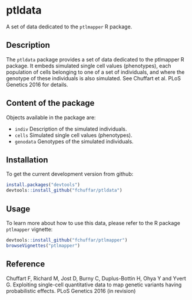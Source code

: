 # ptldata
A set of data dedicated to the `ptlmapper` R package.

## Description

The `ptldata` package provides a set of data dedicated to the ptlmapper R package. It embeds simulated single cell values (phenotypes), each population of cells belonging to one of a set of individuals, and where the genotype of these individuals is also simulated. See Chuffart et al. PLoS Genetics 2016 for details.

## Content of the package

Objects available in the package are:

  * `indiv` Description of the simulated individuals.
  * `cells` Simulated single cell values (phenotypes).
  * `genodata` Genotypes of the simulated individuals.
  
## Installation

To get the current development version from github:

```R
install.packages("devtools")
devtools::install_github("fchuffar/ptldata")
```

## Usage

To learn more about how to use this data, please refer to the R package `ptlmapper` vignette: 

```R
devtools::install_github("fchuffar/ptlmapper")
browseVignettes("ptlmapper")
```

## Reference

Chuffart F, Richard M, Jost D, Burny C, Duplus-Bottin H, Ohya Y and Yvert G. Exploiting single-cell quantitative data to map genetic variants having probabilistic effects. PLoS Genetics 2016 (in revision)
